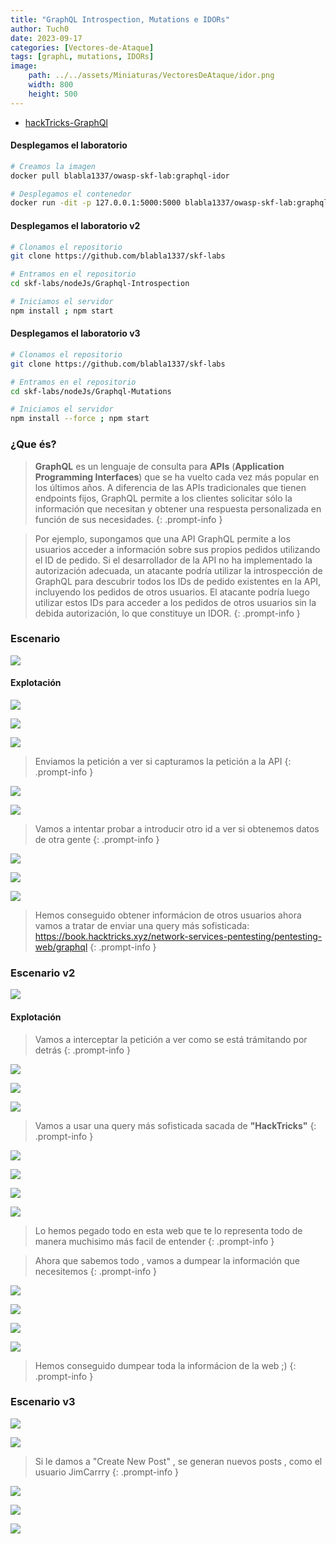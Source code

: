 ```yaml
---
title: "GraphQL Introspection, Mutations e IDORs"
author: Tuch0
date: 2023-09-17
categories: [Vectores-de-Ataque]
tags: [graphL, mutations, IDORs]
image:
    path: ../../assets/Miniaturas/VectoresDeAtaque/idor.png
    width: 800
    height: 500
---
```


- [hackTricks-GraphQl](https://book.hacktricks.xyz/network-services-pentesting/pentesting-web/graphql)


#### Desplegamos el laboratorio

```bash
# Creamos la imagen
docker pull blabla1337/owasp-skf-lab:graphql-idor

# Desplegamos el contenedor
docker run -dit -p 127.0.0.1:5000:5000 blabla1337/owasp-skf-lab:graphql-idor
```

#### Desplegamos el laboratorio v2

```bash
# Clonamos el repositorio
git clone https://github.com/blabla1337/skf-labs

# Entramos en el repositorio
cd skf-labs/nodeJs/Graphql-Introspection

# Iniciamos el servidor
npm install ; npm start
```

#### Desplegamos el laboratorio v3

```bash
# Clonamos el repositorio
git clone https://github.com/blabla1337/skf-labs

# Entramos en el repositorio
cd skf-labs/nodeJs/Graphql-Mutations

# Iniciamos el servidor
npm install --force ; npm start
```

### ¿Que és?

> **GraphQL** es un lenguaje de consulta para **APIs** (**Application Programming Interfaces**) que se ha vuelto cada vez más popular en los últimos años. A diferencia de las APIs tradicionales que tienen endpoints fijos, GraphQL permite a los clientes solicitar sólo la información que necesitan y obtener una respuesta personalizada en función de sus necesidades.
{: .prompt-info }

> Por ejemplo, supongamos que una API GraphQL permite a los usuarios acceder a información sobre sus propios pedidos utilizando el ID de pedido. Si el desarrollador de la API no ha implementado la autorización adecuada, un atacante podría utilizar la introspección de GraphQL para descubrir todos los IDs de pedido existentes en la API, incluyendo los pedidos de otros usuarios. El atacante podría luego utilizar estos IDs para acceder a los pedidos de otros usuarios sin la debida autorización, lo que constituye un IDOR.
{: .prompt-info }

### Escenario

![](../../assets/VectoresDeAtaque/GraphQL-Introspection,-Mutations-e-IDORs/1.jpg)


#### Explotación

![](../../assets/VectoresDeAtaque/GraphQL-Introspection,-Mutations-e-IDORs/2.jpg)

![](../../assets/VectoresDeAtaque/GraphQL-Introspection,-Mutations-e-IDORs/3.jpg)

![](../../assets/VectoresDeAtaque/GraphQL-Introspection,-Mutations-e-IDORs/4.jpg)

> Enviamos la petición a ver si capturamos la petición a la API
{: .prompt-info }

![](../../assets/VectoresDeAtaque/GraphQL-Introspection,-Mutations-e-IDORs/5.jpg)

![](../../assets/VectoresDeAtaque/GraphQL-Introspection,-Mutations-e-IDORs/6.jpg)

> Vamos a intentar probar a introducir otro id a ver si obtenemos datos de otra gente
{: .prompt-info }

![](../../assets/VectoresDeAtaque/GraphQL-Introspection,-Mutations-e-IDORs/7.jpg)

![](../../assets/VectoresDeAtaque/GraphQL-Introspection,-Mutations-e-IDORs/8.jpg)

![](../../assets/VectoresDeAtaque/GraphQL-Introspection,-Mutations-e-IDORs/9.jpg)

> Hemos conseguido obtener informácion de otros usuarios ahora vamos a tratar de enviar una query más sofisticada: https://book.hacktricks.xyz/network-services-pentesting/pentesting-web/graphql
{: .prompt-info }



### Escenario v2

![](../../assets/VectoresDeAtaque/GraphQL-Introspection,-Mutations-e-IDORs/10.jpg)

#### Explotación

> Vamos a interceptar la petición a ver como se está trámitando por detrás
{: .prompt-info }

![](../../assets/VectoresDeAtaque/GraphQL-Introspection,-Mutations-e-IDORs/11.jpg)

![](../../assets/VectoresDeAtaque/GraphQL-Introspection,-Mutations-e-IDORs/12.jpg)

![](../../assets/VectoresDeAtaque/GraphQL-Introspection,-Mutations-e-IDORs/13.jpg)

> Vamos a usar una query más sofisticada sacada de **"HackTricks"**
{: .prompt-info }

![](../../assets/VectoresDeAtaque/GraphQL-Introspection,-Mutations-e-IDORs/14.jpg)

![](../../assets/VectoresDeAtaque/GraphQL-Introspection,-Mutations-e-IDORs/15.jpg)

![](../../assets/VectoresDeAtaque/GraphQL-Introspection,-Mutations-e-IDORs/16.jpg)

![](../../assets/VectoresDeAtaque/GraphQL-Introspection,-Mutations-e-IDORs/17.jpg)

> Lo hemos pegado todo en esta web que te lo representa todo de manera muchisimo más facil de entender
{: .prompt-info }

> Ahora que sabemos todo , vamos a dumpear la información que necesitemos
{: .prompt-info }

![](../../assets/VectoresDeAtaque/GraphQL-Introspection,-Mutations-e-IDORs/18.jpg)

![](../../assets/VectoresDeAtaque/GraphQL-Introspection,-Mutations-e-IDORs/19.jpg)

![](../../assets/VectoresDeAtaque/GraphQL-Introspection,-Mutations-e-IDORs/20.jpg)

![](../../assets/VectoresDeAtaque/GraphQL-Introspection,-Mutations-e-IDORs/21.jpg)

> Hemos conseguido dumpear toda la informácion de la web ;)
{: .prompt-info }


### Escenario v3

![](../../assets/VectoresDeAtaque/GraphQL-Introspection,-Mutations-e-IDORs/22.jpg)

![](../../assets/VectoresDeAtaque/GraphQL-Introspection,-Mutations-e-IDORs/23.jpg)

> Si le damos a "Create New Post" , se generan nuevos posts , como el usuario JimCarrry
{: .prompt-info }

![](../../assets/VectoresDeAtaque/GraphQL-Introspection,-Mutations-e-IDORs/24.jpg)

![](../../assets/VectoresDeAtaque/GraphQL-Introspection,-Mutations-e-IDORs/25.jpg)

![](../../assets/VectoresDeAtaque/GraphQL-Introspection,-Mutations-e-IDORs/26.jpg)

